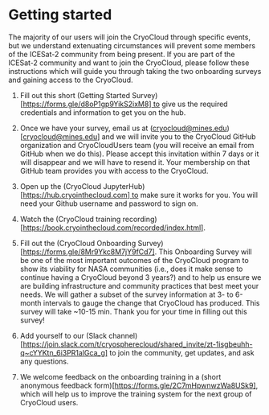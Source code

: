 # Getting started

The majority of our users will join the CryoCloud through specific events, but we understand
extenuating circumstances will prevent some members of the ICESat-2 community from being present. If you 
are part of the ICESat-2 community and want to join the CryoCloud, please follow these instructions which 
will guide you through taking the two onboarding surveys and gaining access to the CryoCloud. 

1. Fill out this short (Getting Started Survey)[https://forms.gle/d8oP1gp9YikS2ixM8] to give us the 
required credentials and information to get you on the hub.

2. Once we have your survey, email us at (cryocloud@mines.edu)[cryocloud@mines.edu] and we will invite 
you to the CryoCloud GitHub organization and CryoCloudUsers team (you will receive an email from GitHub 
when we do this). Please accept this invitation within 7 days or it will disappear and we will have to 
resend it. Your membership on that GitHub team provides you with access to the CryoCloud.

3. Open up the (CryoCloud JupyterHub)[https://hub.cryointhecloud.com] to make sure it works for you. 
You will need your Github username and password to sign on.

4. Watch the (CryoCloud training recording)[https://book.cryointhecloud.com/recorded/index.html].

5. Fill out the (CryoCloud Onboarding Survey)[https://forms.gle/8Mr9Ykc8M7jY9fCd7]. This 
Onboarding Survey will be one of the most important outcomes of the CryoCloud program to show its viability 
for NASA communities (i.e., does it make sense to continue having a CryoCloud beyond 3 years?) and to help 
us ensure we are building infrastructure and community 
practices that best meet your needs. We will gather a subset of the survey information at 3- to 6-month intervals to 
gauge the change that CryoCloud has produced. This survey will take ~10-15 min. Thank you for your time in 
filling out this survey!   

6. Add yourself to our (Slack channel)[https://join.slack.com/t/cryospherecloud/shared_invite/zt-1isgbeuhh-q~cYYKtn_6i3PR1alGca_g] 
to join the community, get updates, and ask any questions.

7. We welcome feedback on the onboarding training in a (short anonymous feedback form)[https://forms.gle/2C7mHpwnwzWa8USk9], 
which will help us to improve the training system for the next group of CryoCloud users.  
